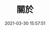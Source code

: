 ---
title: 關於
date: 2021-03-30 15:57:51
aside: false
top_img: false
background: "#f8f9fe"
comments: false
type: "about"
---
